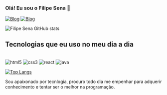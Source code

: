 ### Olá! Eu sou o Filipe Sena 🤙

[![Blog](https://img.shields.io/badge/WhatsApp-25D366?style=for-the-badge&logo=whatsapp&logoColor=white)](https://wa.me/qr/CIINTYZNRNI6I1)
[![Blog](https://img.shields.io/badge/LinkedIn-0077B5?style=for-the-badge&logo=linkedin&logoColor=white)](https://www.linkedin.com/in/filipe-richter-de-sena)

![Filipe Sena GitHub stats](https://github-readme-stats.vercel.app/api?username=FilipeRichterSena&show_icons=true&theme=tokyonight)

## Tecnologias que eu uso no meu dia a dia

<div style="display : inline-block"><br/>
  <img align="center" alt="html5" src="https://img.shields.io/badge/HTML5-E34F26?style=for-the-badge&logo=html5&logoColor=white"/>
  <img align="center" alt="css3" src="https://img.shields.io/badge/CSS3-1572B6?style=for-the-badge&logo=css3&logoColor=white"/>
  <img align="center" alt="react" src="https://img.shields.io/badge/React-20232A?style=for-the-badge&logo=react&logoColor=61DAFB"/>
  <img align="center" alt="java" src="https://img.shields.io/badge/java-%23ED8B00.svg?style=for-the-badge&logo=java&logoColor=white"/>
</div><br/>


[![Top Langs](https://github-readme-stats.vercel.app/api/top-langs/?username=FilipeRichterSena&theme=tokyonight)](#)

Sou apaixonado por tecnlogia, procuro todo dia me empenhar para adquerir conhecimento e tentar ser o melhor na programação.
